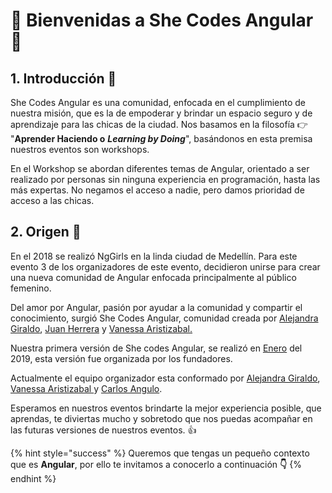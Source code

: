 # 💃 Bienvenidas a She Codes Angular 💃

## 1. Introducción 💪

She Codes Angular es una comunidad, enfocada en el cumplimiento de nuestra misión, que es la de empoderar y brindar un espacio seguro y de aprendizaje para las chicas de la ciudad. Nos basamos en la filosofía 👉  "**Aprender Haciendo o** _**Learning by Doing**_", basándonos en esta premisa nuestros eventos son workshops. 

En el Workshop se abordan diferentes temas de Angular, orientado a ser realizado por personas sin ninguna experiencia en programación, hasta las más expertas. No negamos el acceso a nadie, pero damos prioridad de acceso a las chicas.

## 2. Origen 🧠

En el 2018 se realizó NgGirls en la linda ciudad de Medellín. Para este evento 3 de los organizadores de este evento,  decidieron unirse para crear una nueva comunidad de Angular enfocada principalmente al público femenino. 

Del amor por Angular,  pasión por ayudar a la comunidad y compartir el conocimiento, surgió She Codes Angular, comunidad creada por [Alejandra Giraldo](https://twitter.com/maleja111), [Juan Herrera](https://twitter.com/jdjuan) y [Vanessa Aristizabal.](https://twitter.com/vanessamarely)

Nuestra primera versión de She codes Angular, se realizó en [Enero](https://www.meetup.com/She-Codes-Angular/events/257810892/) del 2019, esta versión fue organizada por los fundadores.

Actualmente el equipo organizador esta conformado por [Alejandra Giraldo](https://twitter.com/maleja111), [Vanessa Aristizabal ](https://twitter.com/vanessamarely)y [Carlos Angulo](https://twitter.com/Carlos_ACNS).

Esperamos en nuestros eventos brindarte la mejor experiencia posible, que aprendas, te diviertas mucho y sobretodo  que nos puedas acompañar en las futuras versiones de nuestros eventos. 👍

{% hint style="success" %}
Queremos que tengas un pequeño contexto que es **Angular**, por ello te invitamos a conocerlo a continuación **👇**
{% endhint %}

